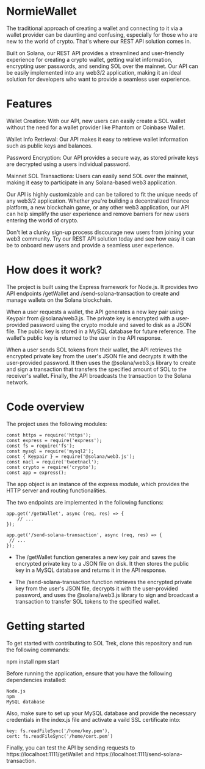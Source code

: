 # NormieWallet
The traditional approach of creating a wallet and connecting to it via a wallet provider can be daunting and confusing, especially for those who are new to the world of crypto. That's where our REST API solution comes in.

Built on Solana, our REST API provides a streamlined and user-friendly experience for creating a crypto wallet, getting wallet information, encrypting user passwords, and sending SOL over the mainnet. Our API can be easily implemented into any web3/2 application, making it an ideal solution for developers who want to provide a seamless user experience.

# Features

Wallet Creation: With our API, new users can easily create a SOL wallet without the need for a wallet provider like Phantom or Coinbase Wallet.

Wallet Info Retrieval: Our API makes it easy to retrieve wallet information such as public keys and balances.

Password Encryption: Our API provides a secure way, as stored private keys are decrypted using a users individual password.

Mainnet SOL Transactions: Users can easily send SOL over the mainnet, making it easy to participate in any Solana-based web3 application.

Our API is highly customizable and can be tailored to fit the unique needs of any web3/2 application. Whether you're building a decentralized finance platform, a new blockchain game, or any other web3 application, our API can help simplify the user experience and remove barriers for new users entering the world of crypto.

Don't let a clunky sign-up process discourage new users from joining your web3 community. Try our REST API solution today and see how easy it can be to onboard new users and provide a seamless user experience.

# How does it work?
The project is built using the Express framework for Node.js. It provides two API endpoints /getWallet and /send-solana-transaction to create and manage wallets on the Solana blockchain.

When a user requests a wallet, the API generates a new key pair using Keypair from @solana/web3.js. The private key is encrypted with a user-provided password using the crypto module and saved to disk as a JSON file. The public key is stored in a MySQL database for future reference. The wallet's public key is returned to the user in the API response.

When a user sends SOL tokens from their wallet, the API retrieves the encrypted private key from the user's JSON file and decrypts it with the user-provided password. It then uses the @solana/web3.js library to create and sign a transaction that transfers the specified amount of SOL to the receiver's wallet. Finally, the API broadcasts the transaction to the Solana network.

# Code overview
The project uses the following modules:
```
const https = require('https');
const express = require('express');
const fs = require('fs');
const mysql = require('mysql2');
const { Keypair } = require('@solana/web3.js');
const nacl = require('tweetnacl');
const crypto = require('crypto');
const app = express();
```
The app object is an instance of the express module, which provides the HTTP server and routing functionalities.

The two endpoints are implemented in the following functions:

```
app.get('/getWallet', async (req, res) => {
    // ...
});
```

```
app.get('/send-solana-transaction', async (req, res) => {
 // ...
});
```

- The /getWallet function generates a new key pair and saves the encrypted private key to a JSON file on disk. It then stores the public key in a MySQL database and returns it in the API response.

- The /send-solana-transaction function retrieves the encrypted private key from the user's JSON file, decrypts it with the user-provided password, and uses the @solana/web3.js library to sign and broadcast a transaction to transfer SOL tokens to the specified wallet.

# Getting started
To get started with contributing to SOL Trek, clone this repository and run the following commands:

npm install
npm start

Before running the application, ensure that you have the following dependencies installed:

```
Node.js
npm
MySQL database
```

Also, make sure to set up your MySQL database and provide the necessary credentials in the index.js file and activate a vaild SSL certificate into:
```
key: fs.readFileSync('/home/key.pem'),
cert: fs.readFileSync('/home/cert.pem')
```

Finally, you can test the API by sending requests to https://localhost:1111/getWallet and https://localhost:1111/send-solana-transaction.
